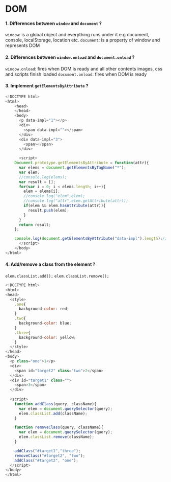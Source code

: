 # DOM 
#### 1. Differences between `window` and `document` ? 
`window`: is a global object and everything runs under it e.g document, console, localStorage, location etc.
`document`: is a property of window and represents DOM
#### 2. Differences between `window.onload` and `document.onload` ?
`window.onload`: fires when DOM is ready and all other contents images, css and scripts finish loaded
`document.onload`: fires when DOM is ready 
#### 3. Implement `getElementsByAttribute` ?
``` JavaScript
<!DOCTYPE html>
<html>
    <head>
    </head>
    <body>
      <p data-impl="1"></p>
      <div>
        <span data-impl=""></spam>
      </div>
      <div data-impl="3">
        <span></span>
      </div>

      <script>
	Document.prototype.getElementsByAttribute = function(attr){
	  var elems = document.getElementsByTagName("*");
	  var elem;
	  //console.log(elems);
	  var result = [];
	  for(var i = 0; i < elems.length; i++){
	    elem = elems[i];
	    //console.log("elem",elem);
	    //console.log("attr",elem.getAttribute(attr));
	    if(elem && elem.hasAttribute(attr)){
	      result.push(elem);
	    }
	  }
	  return result;
	};

	console.log(document.getElementsByAttribute("data-impl").length);// 3
      </script>
    </body>
</html>
```
#### 4. Add/remove a class from the element ?
`elem.classList.add();`
`elem.classList.remove();`
``` JavaScript
<!DOCTYPE html>
<html>
<head>
  <style>
    .one{
      background-color: red;
    }
    .two{
      background-color: blue;
    }
    .three{
      background-color: yellow;
    }
  </style>
</head>
<body>
  <p class="one">1</p>
  <div>
    <span id="target2" class="two">2</span>
  </div>
  <div id="target1" class="">
    <span>3</span>
  </div>
  
  <script>
    function addClass(query, className){
      var elem = document.querySelector(query);
      elem.classList.add(className);
    }

    function removeClass(query, className){
      var elem = document.querySelector(query);
      elem.classList.remove(className);
    }

    addClass("#target1","three");
    removeClass("#target2", "two");
    addClass("#target2", "one");    
  </script>
</body>
</html>
```
